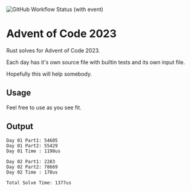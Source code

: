 
![GitHub Workflow Status (with event)](https://img.shields.io/github/actions/workflow/status/callrbx/aoc23/rust.yml)

# Advent of Code 2023

Rust solves for Advent of Code 2023.

Each day has it's own source file with builtin tests and its own input file.

Hopefully this will help somebody.

## Usage
Feel free to use as you see fit.

## Output
```
Day 01 Part1: 54605
Day 01 Part2: 55429
Day 01 Time : 1198us

Day 02 Part1: 2283
Day 02 Part2: 78669
Day 02 Time : 178us

Total Solve Time: 1377us
```